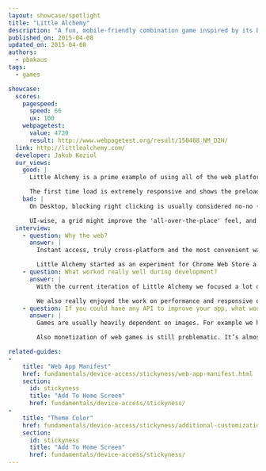 ```yaml
---
layout: showcase/spotlight
title: "Little Alchemy"
description: "A fun, mobile-friendly combination game inspired by its bigger brother Alchemy."
published_on: 2015-04-08
updated_on: 2015-04-08
authors:
  - pbakaus
tags: 
  - games

showcase:
  scores:
    pagespeed:
      speed: 66
      ux: 100
    webpagetest:
      value: 4720
      result: http://www.webpagetest.org/result/150408_NM_D2H/
  link: http://littlealchemy.com/
  developer: Jakub Koziol
  our_views:
    good: |
      Little Alchemy is a prime example of using all of the web platform's latest abilities to its full advantage. It uses the [web app manifest](/web/fundamentals/device-access/stickyness/web-app-manifest.html) to launch fullscreen when installed and blends in with Android with the help of [theme-color](/web/fundamentals/device-access/stickyness/additional-customizations.html).

      The first time load is extremely responsive and shows the preloader right away. In addition, it can be played entirely offline through its use of AppCache. Well done.
    bad: |
      On Desktop, blocking right clicking is usually considered no-no (but it allowed me to find the secret cheat code by mistyping the Chrome DevTools shortcut :)). Not a terribly big deal for a game though.

      UI-wise, a grid might improve the 'all-over-the-place' feel, and when dragging elements on mobile, shifting them slightly to the top so that you can see what you're moving below your finger could improve visibility.
  interview:
    - question: Why the web?
      answer: |
        Instant access, truly cross-platform and the most convenient way of sharing on top of that. If that doesn’t sound good I don’t know what does.

        Little Alchemy started as an experiment for Chrome Web Store a few years back. Over time we expanded to other platforms but the web version remains our main focus. Right now all of our native apps are directly based on the web app. It cuts a lot of work and streamlines the process of updating the game, which is incredibly important for a tiny team like ours.
    - question: What worked really well during development?
      answer: |
        With the current iteration of Little Alchemy we focused a lot on the mobile web. During the development we worked with many physical devices and remote Chrome DevTools helped us to significantly speed up the process.

        We also really enjoyed the work on performance and responsive design. Current set of tools in Chrome allows for very efficient work on these aspects of the app. 
    - question: If you could have any API to improve your app, what would it be?
      answer: |
        Games are usually heavily dependent on images. For example we have a library of over 500 images that need to be scalable and for the optimal experience they should be loaded before the player starts the game. It requires different logic than your typical web app where you can lazy load and use atlases. Having a way to deal with that in an efficient way would save us a lot of work and would make for a better experience for our players.

        Also monetization of web games is still problematic. It’s almost impossible to implement payments without going straight into free to play and there aren’t many elegant ways to support HTML5 games with ads. It’s an issue that informs the types and quality of games on the web platform.

related-guides:
-
    title: "Web App Manifest"
    href: fundamentals/device-access/stickyness/web-app-manifest.html
    section:
      id: stickyness
      title: "Add To Home Screen"
      href: fundamentals/device-access/stickyness/
-
    title: "Theme Color"
    href: fundamentals/device-access/stickyness/additional-customizations.html
    section:
      id: stickyness
      title: "Add To Home Screen"
      href: fundamentals/device-access/stickyness/
---
```

